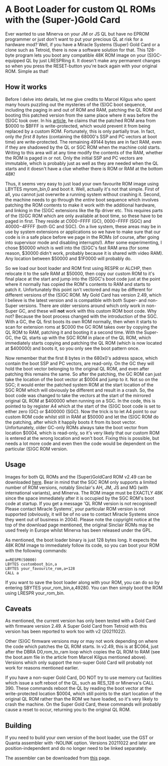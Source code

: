 A Boot Loader for custom QL ROMs with the (Super-)Gold Card
===========================================================

Ever wanted to use Minerva on your JM or JS QL but have no EPROM programmer or just don't want to put your precious QL at risk for a hardware mod? Well, if you have a Miracle Systems (Super) Gold Card or a clone such as Tetroid, there is now a software solution for that. This 128-byte program lets you boot any compatible 48K ROM image on your (S)GC-equipped QL by just LRESPRing it. It doesn't make any permanent changes so when you press the RESET-button you're back again with your original ROM. Simple as that!

How it works
------------
Before I delve into details, let me give credits to Marcel Kilgus who spent many hours puzzling out the mysteries of the (S)GC boot sequence, including the paging in and out of ROM and RAM, patching the QL ROM and booting this patched version from the same place where it was before the (S)GC took over. In his [article](https://www.kilgus.net/2018/11/14/supergoldcard-boot-sequence/), he claims that the patched ROM area from $0000 to $BFFF is write-protected, which would prevent it from being replaced by a custom ROM. Fortunately, this is only partially true. In fact, only *the first 8 bytes* (containing the 68000's SSP and PC vectors at boot time) are write-protected. The remaining 49144 bytes are in fact RAM, even if they are shadowed by the QL or SGC ROM when the machine cold starts. Writing to this area will at any time modify the contents of the RAM, whether the ROM is paged in or not. Only the initial SSP and PC vectors are immutable, which is probably just as well as they are needed when the QL starts and it doesn't have a clue whether there is ROM or RAM at the bottom 48K!

Thus, it seems very easy to just load your own favourite ROM image using LBYTES myrom_bin,0 and boot it. Well, actually it's not that simple. First of all, you cannot just overwrite a running system without crashing it. Second, the machine needs to go through the *entire* boot sequence which involves patching the ROM contents to make it work with the additional hardware, and linking in the (S)GC extensions like the flp driver etc. This requires parts of the (S)GC ROM which are only available at boot time, so these have to be paged in first. They reside at $C000-$FFFF (GC), $0000-$FFFF (SGC) and $40000-$4FFFF (both GC and SGC). On a live system, these areas may be in use by system extensions or applications so we have to make sure that our code is in a safe place before we page in the ROMs (of course, after going into supervisor mode and disabling interrupts!). After some experimenting, I chose $50000 which is well into the (S)GC's fast RAM area (for some reason, $30000 didn't work, probably because it is shared with video RAM). Any location between $50000 and $1F0000 will probably do.

So we load our boot loader and ROM first using RESPR or ALCHP, then relocate it to the safe RAM at $50000, then copy our custom ROM to it's final place at the start and jump into the (S)GC's boot code just at the point where it normally has copied the ROM's contents to RAM and starts to patch it. Unfortunately this point isn't vectored and may be different for different versions of the (S)GC ROM. My Gold Card has version 2.49, which I believe is the latest version and is compatible with both Super- and non-Super versions. There are older versions around which only work in non-Super GC, and these will **not** work with this custom ROM boot code. Why not? Because the boot process changed with the introduction of the SGC. With a GC, the QL first boots its own ROM normally, then when it starts to scan for extension roms at $C000 the GC ROM takes over by copying the QL ROM to RAM, patching it and booting it a second time. With the Super-GC, the QL starts up with the SGC ROM in place of the QL ROM, which immediately starts copying and patching the QL ROM (which is now located at $400000) and boots it, so you only see the boot pattern once.

Now remember that the first 8 bytes in the 680x0's address space, which contain the boot SSP and PC vectors, are read-only. On the GC they will hold the boot vector belonging to the original QL ROM, and even after patching this remains the same. So after the patching, the GC ROM can just take the location of the boot vector at $0004 and jump to it. Not so on the SGC; it would enter the patched system ROM at the start location of the SGC ROM which will obviously be different and result in a crash. So, the boot code was changed to take the vectors at the start of the mirrored original QL ROM at $400000 when running on a SGC. In the code, this is pointed to by register A4 which at the start of the (S)GC boot code is set to either zero (GC) or $400000 (SGC). Now the trick is to let A4 point to our custom ROM code whilst still in RAM at $50000 and let the (S)GC ROM do the patching, after which it happily boots it from its boot vector. Unfortunately, older GC-only ROMs always take the boot vector from location $0004, which is read-only, so it's very likely that our custom ROM is entered at the wrong location and won't boot. Fixing this is possible, but needs a lot more code and even then the code would be dependent on the particular (S)GC ROM version. 

Usage
-----
Images for both QL ROMs and the (Super)GoldCard ROM v2.49 can be downloaded [here](http://www.dilwyn.me.uk/qlrom/index.html). Bear in mind that the SGC ROM only supports a limited number of ROM versions, notably Sinclair's AH, JM, JS and MG (with international variants), and Minerva. The ROM image must be EXACTLY 48K since the space immediately after it is occupied by the SGC ROM's boot code at startup. If you get a message 'QL ROM version is not recognised! Please contact Miracle Systems', your particular ROM version is not supported (obviously, it will be of no use to contact Miracle Systems since they went out of business in 2004). Please note the copyright notice at the top of the download page mentioned, the original Sinclair ROMs may be used freely in Europe whilst Minerva has been released under the GPL.

As mentioned, the boot loader binary is just 128 bytes long. It expects the 48K ROM image to immediately follow its code, so you can boot your ROM with the following commands:

```
a=RESPR(50000)
LBYTES customboot_bin,a
LBYTES your_favourite_rom,a+128
CALL a
```
If you want to save the boot loader along with your ROM, you can do so by entering SBYTES your_rom_bin,a,49280. You can then simply boot the ROM using LRESPR your_rom_bin.

Caveats
-------
As mentioned, the current version has only been tested with a Gold Card with firmware version 2.49. A Super Gold Card from Tetroid with this version has been reported to work too with v2 (20211022).

Other (S)GC firmware versions may or may not work depending on where the code which patches the QL ROM starts. In v2.49, this is at $C064, just after the DBRA D0,rom_to_ram loop which copies the QL ROM to RAM (see the boot.asm file in the article from Marcel Kilgus mentioned above). Versions which only support the non-super Gold Card will probably not work for reasons mentioned earlier.

If you have a non-super Gold Card, DO NOT try to use memory cut facilities which issue a soft reboot of the QL, such as RES_128 or Minerva's CALL 390. These commands reboot the QL by reading the boot vector at the write-protected location $0004, which still points to the start location of the original QL ROM rather than the ROM we have loaded, so it's very likely to crash the machine. On the Super Gold Card, these commands will probably cause a reset to occur, returning you to the original QL ROM.

Building
--------
If you need to build your own version of the boot loader, use the GST or Quanta assembler with -NOLINK option. Versions 20211022 and later are position-independent and do no longer need to be linked separately.

The assembler can be downloaded from [this](http://www.dilwyn.me.uk/asm/index.html) page.
